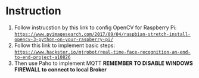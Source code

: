 # Instruction
1. Follow instrucstion by this link to config OpenCV for Raspberry Pi:
<code>https://www.pyimagesearch.com/2017/09/04/raspbian-stretch-install-opencv-3-python-on-your-raspberry-pi/</code>
2. Follow this link to implement basic steps: 
<code>https://www.hackster.io/mjrobot/real-time-face-recognition-an-end-to-end-project-a10826</code>
3. Then use Paho to implement MQTT <strong>REMEMBER TO DISABLE WINDOWS FIREWALL to connect to local Broker</strong>
